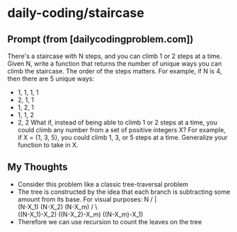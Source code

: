 # daily-coding/staircase

## Prompt (from [dailycodingproblem.com])
There's a staircase with N steps, and you can climb 1 or 2 steps at a time. Given N, write a function that returns the number of unique ways you can climb the staircase. The order of the steps matters. For example, if N is 4, then there are 5 unique ways:
* 1, 1, 1, 1
* 2, 1, 1
* 1, 2, 1
* 1, 1, 2
* 2, 2
What if, instead of being able to climb 1 or 2 steps at a time, you could climb any number from a set of positive integers X? For example, if X = {1, 3, 5}, you could climb 1, 3, or 5 steps at a time. Generalize your function to take in X.

## My Thoughts
* Consider this problem like a classic tree-traversal problem
* The tree is constructed by the idea that each branch is subtracting some amount from its base. For visual purposes:
                  N
             /    |    \
      (N-X_1)  (N-X_2)  (N-X_m)
     /            \           \
((N-X_1)-X_2)  ((N-X_2)-X_m)  ((N-X_m)-X_1)
* Therefore we can use recursion to count the leaves on the tree